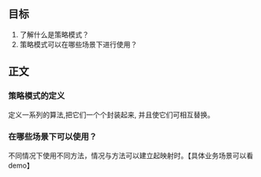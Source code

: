 ## 目标
1. 了解什么是策略模式？
2. 策略模式可以在哪些场景下进行使用？

## 正文
###  策略模式的定义
定义一系列的算法,把它们一个个封装起来, 并且使它们可相互替换。

### 在哪些场景下可以使用？
不同情况下使用不同方法，情况与方法可以建立起映射时。【具体业务场景可以看demo】
